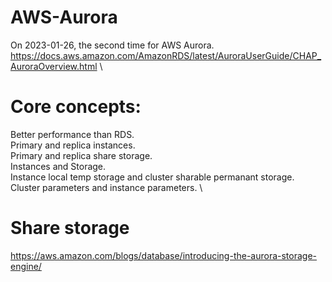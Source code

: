 # AWS-Aurora

On 2023-01-26, the second time for AWS Aurora. \
https://docs.aws.amazon.com/AmazonRDS/latest/AuroraUserGuide/CHAP_AuroraOverview.html \

# Core concepts:
Better performance than RDS. \
Primary and replica instances. \
Primary and replica share storage. \
Instances and Storage. \
Instance local temp storage and cluster sharable permanant storage. \
Cluster parameters and instance parameters. \

# Share storage
https://aws.amazon.com/blogs/database/introducing-the-aurora-storage-engine/

